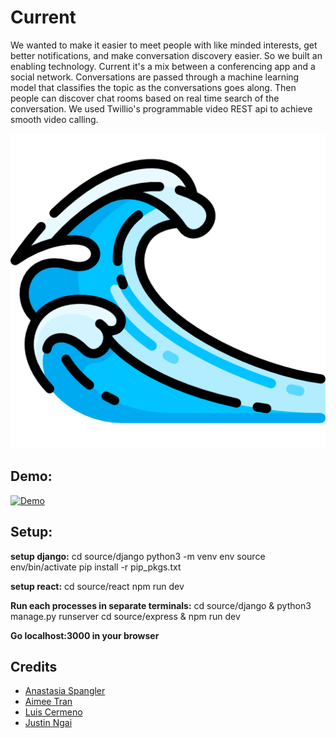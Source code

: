 # Current

We wanted to make it easier to meet people with like minded interests, get better notifications, and make conversation discovery easier. So we built an enabling technology. Current it's a mix between a conferencing app and a social network. Conversations are passed through a machine learning model that classifies the topic as the conversations goes along. Then people can discover chat rooms based on real time search of the conversation. We used Twillio's programmable video REST api to achieve smooth video calling.

![Alt text](/source/react/public/wave.png?raw=true "wave")


## Demo:
[![Demo](http://img.youtube.com/vi/KKZ_ZphVnhQ/0.jpg)](http://www.youtube.com/watch?v=KKZ_ZphVnhQ "Treehacks 2021 Submission")

## Setup:

**setup django:**
cd source/django
python3 -m venv env
source env/bin/activate
pip install -r pip_pkgs.txt

**setup react:**
cd source/react
npm run dev



**Run each processes in separate terminals:**
cd source/django & python3 manage.py runserver
cd source/express & npm run dev

**Go localhost:3000 in your browser**

## Credits
- [Anastasia Spangler](https://devpost.com/anastasiaspangler)
- [Aimee Tran](https://www.linkedin.com/in/aimeetran/)
- [Luis Cermeno](https://www.linkedin.com/in/luis-cermeno-a90338206/)
- [Justin Ngai](https://justinngai.me/)
